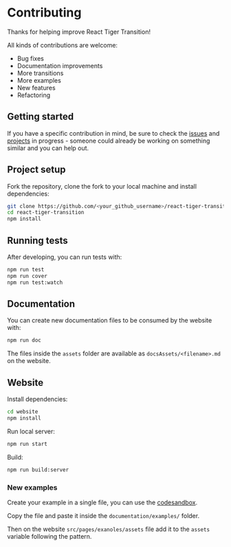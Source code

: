 # Contributing

Thanks for helping improve React Tiger Transition!

All kinds of contributions are welcome:

- Bug fixes
- Documentation improvements
- More transitions
- More examples
- New features
- Refactoring

## Getting started

If you have a specific contribution in mind, be sure to check the [issues](https://github.com/PedroBern/react-tiger-transition/issues) and [projects](https://github.com/PedroBern/react-tiger-transition/projects) in progress - someone could already be working on something similar and you can help out.

## Project setup

Fork the repository, clone the fork to your local machine and install dependencies:

```bash
git clone https://github.com/<your_github_username>/react-tiger-transition.git
cd react-tiger-transition
npm install
```

## Running tests

After developing, you can run tests with:

```bash
npm run test
npm run cover
npm run test:watch
```

## Documentation

You can create new documentation files to be consumed by the website with:

```bash
npm run doc
```

The files inside the `assets` folder are available as `docsAssets/<filename>.md` on the website.

## Website

Install dependencies:

```bash
cd website
npm install
```

Run local server:

```bash
npm run start
```

Build:

```bash
npm run build:server
```

### New examples

Create your example in a single file, you can use the [codesandbox](https://codesandbox.io/).

Copy the file and paste it inside the `documentation/examples/` folder.

Then on the website `src/pages/exanoles/assets` file add it to the `assets` variable following the pattern.
